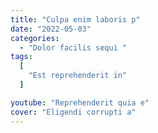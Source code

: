 ```yaml
---
title: "Culpa enim laboris p"
date: "2022-05-03"
categories:
  - "Dolor facilis sequi "
tags:
  [
    "Est reprehenderit in"
  ]

youtube: "Reprehenderit quia e"
cover: "Eligendi corrupti a"
---
```

